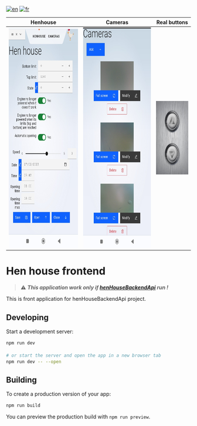 [![en](https://img.shields.io/badge/lang-en-ab4b52.svg)](https://github.com/tlebigre/henHouseFrontend/blob/main/README.md)
[![fr](https://img.shields.io/badge/lang-fr-318ce7.svg)](https://github.com/tlebigre/henHouseFrontend/blob/main/README.fr.md)

Henhouse             |  Cameras             |  Real buttons                 |
:-------------------------:|:-------------------------:|:-------------------------:|
<img src="https://github.com/tlebigre/henHouseFrontend/blob/main/en_henhouse.jpg" alt="" width="300" height="600">  |  <img src="https://github.com/tlebigre/henHouseFrontend/blob/main/en_camera.jpg" alt="" width="300" height="600"> | <img src="https://github.com/tlebigre/henHouseFrontend/blob/main/upDown.jpg" alt="" width="120" height="200">  |


# Hen house frontend

> :warning: ***This application work only if [henHouseBackendApi](https://github.com/tlebigre/henHouseBackendApi) run !***

This is front application for henHouseBackendApi project.

## Developing

Start a development server:

```bash
npm run dev

# or start the server and open the app in a new browser tab
npm run dev -- --open
```

## Building

To create a production version of your app:

```bash
npm run build
```

You can preview the production build with `npm run preview`.
